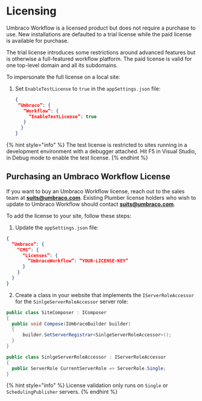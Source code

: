 # Licensing

Umbraco Workflow is a licensed product but does not require a purchase to use. New installations are defaulted to a trial license while the paid license is available for purchase.&#x20;

The trial license introduces some restrictions around advanced features but is otherwise a full-featured workflow platform. The paid license is valid for one top-level domain and all its subdomains.

To impersonate the full license on a local site:

1. Set `EnableTestLicense` to `true` in the `appSettings.json` file:

    ```json
    {
     “Umbraco”: {
       “Workflow”: {
         “EnableTestLicense”: true
       }
      }
    }
    ```

{% hint style="info" %}
The test license is restricted to sites running in a development environment with a debugger attached. Hit F5 in Visual Studio, in Debug mode to enable the test license.
{% endhint %}

## Purchasing an Umbraco Workflow License

If you want to buy an Umbraco Workflow license, reach out to the sales team at **suits@umbraco.com**. Existing Plumber license holders who wish to update to Umbraco Workflow should contact **suits@umbraco.com**.

To add the license to your site, follow these steps:

1. Update the `appSettings.json` file:

  ```json
  {
    “Umbraco”: {
      “CMS”: {
        “Licenses”: {
          “UmbracoWorkflow”: “YOUR-LICENSE-KEY”
        }
      }
    }
  }
  ```

2. Create a class in your website that implements the `IServerRoleAccessor` for the `SinlgeServerRoleAccessor` server role:

  ```cs
  public class SiteComposer : IComposer
  {
    public void Compose(IUmbracoBuilder builder)
    {
        builder.SetServerRegistrar<SinlgeServerRoleAccessor>();
    }
  }

  public class SinlgeServerRoleAccessor : IServerRoleAccessor
  {
    public ServerRole CurrentServerRole => ServerRole.Single;
  }
  ```

  {% hint style="info" %}
  License validation only runs on `Single` or `SchedulingPublisher` servers.
  {% endhint %}
